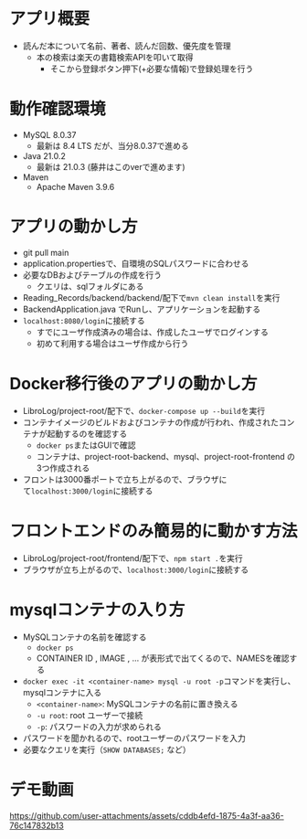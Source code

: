 # アプリ概要
- 読んだ本について名前、著者、読んだ回数、優先度を管理
  - 本の検索は楽天の書籍検索APIを叩いて取得
    - そこから登録ボタン押下(+必要な情報)で登録処理を行う

# 動作確認環境
- MySQL 8.0.37
  - 最新は 8.4 LTS だが、当分8.0.37で進める
- Java 21.0.2
  - 最新は 21.0.3 (藤井はこのverで進めます)
- Maven
  - Apache Maven 3.9.6

# アプリの動かし方
- git pull main
- application.propertiesで、自環境のSQLパスワードに合わせる
- 必要なDBおよびテーブルの作成を行う
  - クエリは、sqlフォルダにある
- Reading_Records/backend/backend/配下で```mvn clean install```を実行
- BackendApplication.java でRunし、アプリケーションを起動する
- ```localhost:8080/login```に接続する
  - すでにユーザ作成済みの場合は、作成したユーザでログインする
  - 初めて利用する場合はユーザ作成から行う

# Docker移行後のアプリの動かし方
- LibroLog/project-root/配下で、```docker-compose up --build```を実行
- コンテナイメージのビルドおよびコンテナの作成が行われ、作成されたコンテナが起動するのを確認する
  - ```docker ps```またはGUIで確認
  - コンテナは、project-root-backend、mysql、project-root-frontend の3つ作成される
- フロントは3000番ポートで立ち上がるので、ブラウザにて⁠```localhost:3000/login```に接続する

# フロントエンドのみ簡易的に動かす方法
- LibroLog/project-root/frontend/配下で、```npm start .```を実行
- ブラウザが立ち上がるので、⁠```localhost:3000/login```に接続する

# mysqlコンテナの入り方
- MySQLコンテナの名前を確認する
  - ```docker ps```
  - CONTAINER ID ,  IMAGE , … が表形式で出てくるので、NAMESを確認する
- ```docker exec -it <container-name> mysql -u root -p```コマンドを実行し、mysqlコンテナに入る
  - ```<container-name>```: MySQLコンテナの名前に置き換える
  - ```-u root```: root ユーザーで接続
  - ```-p```: パスワードの入力が求められる
- パスワードを聞かれるので、rootユーザーのパスワードを入力
- 必要なクエリを実行（```SHOW DATABASES;``` など）
 
# デモ動画
https://github.com/user-attachments/assets/cddb4efd-1875-4a3f-aa36-76c147832b13

